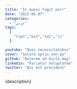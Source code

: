 ```yaml
---
title: "In quasi fugit porr"
date: "2022-05-07"
categories:
  - "عربي"
tags:
  [
    "tips","pin","sql","js"
  ]

youtube: "Quos necessitatibus"
cover: "Soluta optio non pe"
github: "Dolorem ad dicta mag"
linkedin: "Pariatur Voluptatem"
twitter: "Qui est provident"
---
```

{description}